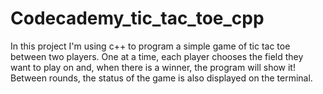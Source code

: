 # Codecademy_tic_tac_toe_cpp

In this project I'm using c++ to program a simple game of tic tac toe between two players.
One at a time, each player chooses the field they want to play on and, when there is a winner, the program will show it!
Between rounds, the status of the game is also displayed on the terminal.
